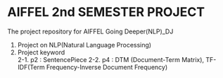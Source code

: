 # AIFFEL 2nd SEMESTER PROJECT
The project repository for AIFFEL Going Deeper(NLP)_DJ
1. Project on NLP(Natural Language Processing)
2. Project keyword<br>
  2-1. p2 : SentencePiece
  2-2. p4 : DTM (Document-Term Matrix), TF-IDF(Term Frequency-Inverse Document Frequency)
